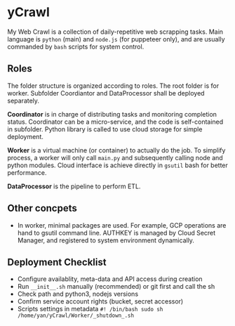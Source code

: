 # yCrawl
My Web Crawl is a collection of daily-repetitive web scrapping tasks. Main language is `python` (main) and `node.js` (for puppeteer only), and are usually commanded by `bash` scripts for system control.

## Roles

The folder structure is organized according to roles. The root folder is for worker. Subfolder Coordiantor and DataProcessor shall be deployed separately.

__Coordinator__ is in charge of distributing tasks and monitoring completion status. Coordinator can be a micro-service, and the code is self-contained in subfolder. Python library is called to use cloud storage for simple deployment.

__Worker__ is a virtual machine (or container) to actually do the job. To simplify process, a worker will only call `main.py` and subsequently calling node and python modules. Cloud interface is achieve directly in `gsutil` bash for better performance.

__DataProcessor__ is the pipeline to perform ETL.

## Other concpets

- In worker, minimal packages are used. For example, GCP operations are hand to gsutil command line. AUTHKEY is managed by Cloud Secret Manager, and registered to system environment dynamically.

## Deployment Checklist
- Configure availablity, meta-data and API access during creation
- Run `__init__.sh` manually (recommended) or git first and call the sh
- Check path and python3, nodejs versions
- Confirm service account rights (bucket, secret accessor)
- Scripts settings in metadata `#! /bin/bash sudo sh /home/yan/yCrawl/Worker/_shutdown_.sh`

